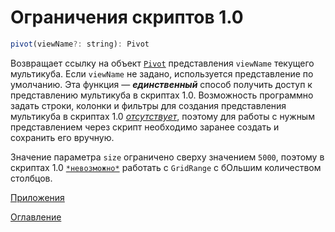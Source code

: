 # Ограничения скриптов 1.0

```js
pivot(viewName?: string): Pivot
```
Возвращает ссылку на объект [`Pivot`](#Pivot) представления `viewName` текущего мультикуба. Если `viewName` не задано, используется представление по умолчанию. Эта функция — ***единственный*** способ получить доступ к представлению мультикуба в скриптах 1.0. Возможность программно задать строки, колонки и фильтры для создания представления мультикуба в скриптах 1.0 [*отсутствует*](../appendix/constraints.md), поэтому для работы с нужным представлением через скрипт необходимо заранее создать и сохранить его вручную.


Значение параметра `size` ограничено сверху значением `5000`, поэтому в скриптах 1.0 [`*невозможно*`](../appendix/constraints.md) работать с `GridRange` с бОльшим количеством столбцов.

[Приложения](appendix.md)

[Оглавление](../README.md)